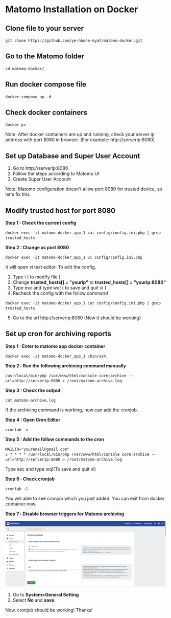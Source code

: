 # Matomo Installation on Docker

Clone file to your server
------------------------
```console
git clone https://github.com/ye-hbone-myat/matomo-docker.git
```
Go to the Matomo folder
----------------------
```console
cd matomo-docker/
```
Run docker compose file
-----------------------
```console
docker-compose up -d
```
Check docker containers
-----------------------
```console
docker ps 
```

Note: After docker containers are up and running, check your server ip address with port 8080 in browser. (For example: http://serverip:8080)

Set up Database and Super User Account
-------------------------------------
1. Go to http://serverip:8080
2. Follow the steps according to Matomo UI
3. Create Super User Account

Note: Matomo configuration doesn't allow port 8080 for trusted device, so let's fix this.

Modify trusted host for port 8080
---------------------------------
**Step 1 : Check the current config**

```console
docker exec -it matomo-docker_app_1 cat config/config.ini.php | grep trusted_hosts
```
**Step 2 : Change as port 8080**

```console
docker exec -it matomo-docker_app_1 vi config/config.ini.php
```
It will open vi text editor. To edit the config,
1. Type i ( to modify file )
2. Change **trusted_hosts[] = "yourip"** to **trusted_hosts[] = "yourip:8080"**
3. Type esc and type wq! ( to save and quit vi )
4. Recheck the config with the follow command
```console
docker exec -it matomo-docker_app_1 cat config/config.ini.php | grep trusted_hosts
```
5. Go to the url http://serverip:8080 (Now it should be working)

Set up cron for archiving reports
---------------------------------
**Step 1 : Enter to matomo app docker container**
```console
docker exec -it matomo-docker_app_1 /bin/ash
```
**Step 2 : Run the following archiving command manually**
```console
/usr/local/bin/php /var/www/html/console core:archive --url=http://serverip:8080 > /root/matomo-archive.log
```
**Step 3 : Check the output**
```console
cat matomo-archive.log
```
If the archiving command is working, now can add the cronjob.

**Step 4 : Open Cron Editor**
```console
crontab -e
```
**Step 5 : Add the follow commands to the cron**
```console
MAILTO="youremail@gmail.com"
5 * * * * /usr/local/bin/php /var/www/html/console core:archive --url=http://serverip:8080 > /root/matomo-archive.log  
```
Type esc and type wq!(To save and quit vi)

**Step 6 : Check cronjob**
```console
crontab -l
```
You will able to see cronjob which you just added. You can exit from docker container now. 

**Step 7 : Disable browser triggers for Matomo archiving**

![alter text](https://github.com/ye-hbone-myat/matomo-docker/blob/01407f7e3b44633a94a2df9b94a7cc5e1dbc6f5d/images/Screen%20Shot%202021-12-08%20at%207.34.36%20PM.png)

1. Go to **System>General Setting**
2. Select **No** and **save**.

Now, cronjob should be working! Thanks!


